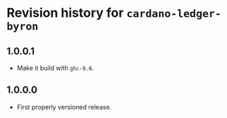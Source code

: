 # Revision history for `cardano-ledger-byron`

## 1.0.0.1

* Make it build with `ghc-9.6`.

## 1.0.0.0

* First properly versioned release.
